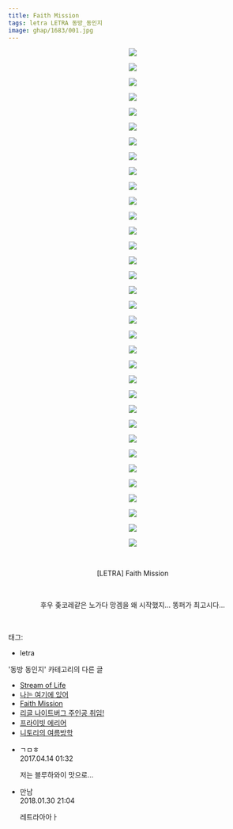 ```yaml
---
title: Faith Mission
tags: letra LETRA 동방_동인지
image: ghap/1683/001.jpg
---
```

<div class="article">
<p style="text-align: center; clear: none; float: none;"><img src="{{ site.nasurl }}/ghap/1683/001.jpg"/></p>
<p style="text-align: center; clear: none; float: none;"><img src="{{ site.nasurl }}/ghap/1683/002.jpg"/></p>
<p style="text-align: center; clear: none; float: none;"><img src="{{ site.nasurl }}/ghap/1683/003.jpg"/></p>
<p style="text-align: center; clear: none; float: none;"><img src="{{ site.nasurl }}/ghap/1683/004.jpg"/></p>
<p style="text-align: center; clear: none; float: none;"><img src="{{ site.nasurl }}/ghap/1683/005.jpg"/></p>
<p style="text-align: center; clear: none; float: none;"><img src="{{ site.nasurl }}/ghap/1683/006.jpg"/></p>
<p style="text-align: center; clear: none; float: none;"><img src="{{ site.nasurl }}/ghap/1683/007.jpg"/></p>
<p style="text-align: center; clear: none; float: none;"><img src="{{ site.nasurl }}/ghap/1683/008.jpg"/></p>
<p style="text-align: center; clear: none; float: none;"><img src="{{ site.nasurl }}/ghap/1683/009.jpg"/></p>
<p style="text-align: center; clear: none; float: none;"><img src="{{ site.nasurl }}/ghap/1683/010.jpg"/></p>
<p style="text-align: center; clear: none; float: none;"><img src="{{ site.nasurl }}/ghap/1683/011.jpg"/></p>
<p style="text-align: center; clear: none; float: none;"><img src="{{ site.nasurl }}/ghap/1683/012.jpg"/></p>
<p style="text-align: center; clear: none; float: none;"><img src="{{ site.nasurl }}/ghap/1683/013.jpg"/></p>
<p style="text-align: center; clear: none; float: none;"><img src="{{ site.nasurl }}/ghap/1683/014.jpg"/></p>
<p style="text-align: center; clear: none; float: none;"><img src="{{ site.nasurl }}/ghap/1683/015.jpg"/></p>
<p style="text-align: center; clear: none; float: none;"><img src="{{ site.nasurl }}/ghap/1683/016.jpg"/></p>
<p style="text-align: center; clear: none; float: none;"><img src="{{ site.nasurl }}/ghap/1683/017.jpg"/></p>
<p style="text-align: center; clear: none; float: none;"><img src="{{ site.nasurl }}/ghap/1683/018.jpg"/></p>
<p style="text-align: center; clear: none; float: none;"><img src="{{ site.nasurl }}/ghap/1683/019.jpg"/></p>
<p style="text-align: center; clear: none; float: none;"><img src="{{ site.nasurl }}/ghap/1683/020.jpg"/></p>
<p style="text-align: center; clear: none; float: none;"><img src="{{ site.nasurl }}/ghap/1683/021.jpg"/></p>
<p style="text-align: center; clear: none; float: none;"><img src="{{ site.nasurl }}/ghap/1683/022.jpg"/></p>
<p style="text-align: center; clear: none; float: none;"><img src="{{ site.nasurl }}/ghap/1683/023.jpg"/></p>
<p style="text-align: center; clear: none; float: none;"><img src="{{ site.nasurl }}/ghap/1683/024.jpg"/></p>
<p style="text-align: center; clear: none; float: none;"><img src="{{ site.nasurl }}/ghap/1683/025.jpg"/></p>
<p style="text-align: center; clear: none; float: none;"><img src="{{ site.nasurl }}/ghap/1683/026.jpg"/></p>
<p style="text-align: center; clear: none; float: none;"><img src="{{ site.nasurl }}/ghap/1683/027.jpg"/></p>
<p style="text-align: center; clear: none; float: none;"><img src="{{ site.nasurl }}/ghap/1683/028.jpg"/></p>
<p style="text-align: center; clear: none; float: none;"><img src="{{ site.nasurl }}/ghap/1683/029.jpg"/></p>
<p style="text-align: center; clear: none; float: none;"><img src="{{ site.nasurl }}/ghap/1683/030.jpg"/></p>
<p style="text-align: center; clear: none; float: none;"><img src="{{ site.nasurl }}/ghap/1683/031.jpg"/></p>
<p style="text-align: center; clear: none; float: none;"><img src="{{ site.nasurl }}/ghap/1683/032.jpg"/></p>
<p style="text-align: center; clear: none; float: none;"><img src="{{ site.nasurl }}/ghap/1683/033.jpg"/></p>
<p style="text-align: center; clear: none; float: none;"><img src="{{ site.nasurl }}/ghap/1683/034.jpg"/></p>
<p style="text-align: center; clear: none; float: none;"><br/></p>
<p style="text-align: center; clear: none; float: none;">[LETRA] Faith Mission</p>
<p style="text-align: center; clear: none; float: none;"><br/></p>
<p style="text-align: center; clear: none; float: none;">후우 좆코레같은 노가다 망겜을 왜 시작했지... 똥퍼가 최고시다...</p>
<p><br/></p>
</div><div class="tagTrail">
<p>태그: </p>
<ul>
<li>letra</li>
</ul>
</div><div class="another">
<p>'동방 동인지' 카테고리의 다른 글</p>
<ul>
<li><a href="/2016-08-19-ghap_1692">Stream of Life</a></li>
<li><a href="/2016-08-19-ghap_1684">나는 여기에 있어</a></li>
<li><a href="/2016-08-18-ghap_1683">Faith Mission</a></li>
<li><a href="/2016-08-18-ghap_1682">리글 나이트버그 주인공 취임!</a></li>
<li><a href="/2016-08-18-ghap_1681">프라이빗 에리어</a></li>
<li><a href="/2016-08-18-ghap_1680">니토리의 여름방학</a></li>
</ul>
</div><div class="cb_module cb_fluid">
<div class="cb_wrt cb_profile">
<div class="comment">
<ul>
<li class="cb_thumb_off" id="comment14964738">
<div class="cb_comment_area">
<div class="cb_info_area">
<div class="cb_section">
<span class="cb_nick_name">ㄱㅁㅎ</span>
</div>
<div class="cb_section">
<span class="cb_date">2017.04.14 01:32 </span>
</div>
</div>
<div class="cb_dsc_comment">
<p class="cb_dsc">
											저는 블루하와이 맛으로...
										</p>
</div>
</div></li>
<li class="cb_thumb_off" id="comment15187337">
<div class="cb_comment_area">
<div class="cb_info_area">
<div class="cb_section">
<span class="cb_nick_name">만남</span>
</div>
<div class="cb_section">
<span class="cb_date">2018.01.30 21:04 </span>
</div>
</div>
<div class="cb_dsc_comment">
<p class="cb_dsc">
											레트라아아ㅏ
										</p>
</div>
</div></li>
</ul>
</div>
</div><!-- commentList close -->
</div>